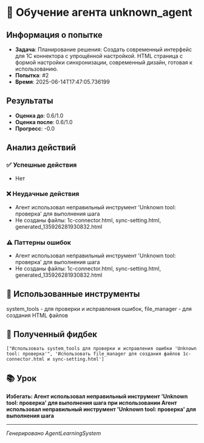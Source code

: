 # 🧠 Обучение агента unknown_agent

## Информация о попытке
- **Задача**: Планирование решения: Создать современный интерфейс для 1C коннектора с упрощённой настройкой. HTML страница с формой настройки синхронизации, современный дизайн, готовая к использованию.
- **Попытка**: #2
- **Время**: 2025-06-14T17:47:05.736199

## Результаты
- **Оценка до**: 0.6/1.0
- **Оценка после**: 0.6/1.0
- **Прогресс**: -0.0

## Анализ действий

### ✅ Успешные действия
- Нет

### ❌ Неудачные действия
- Агент использовал неправильный инструмент 'Unknown tool: проверка' для выполнения шага
- Не созданы файлы: 1c-connector.html, sync-setting.html, generated_135926281930832.html

### ⚠️ Паттерны ошибок
- Агент использовал неправильный инструмент 'Unknown tool: проверка' для выполнения шага
- Не созданы файлы: 1c-connector.html, sync-setting.html, generated_135926281930832.html

## 🔧 Использованные инструменты
system_tools - для проверки и исправления ошибок, file_manager - для создания HTML файлов

## 📝 Полученный фидбек
```
["Использовать system_tools для проверки и исправления ошибки 'Unknown tool: проверка'", 'Использовать file_manager для создания файлов 1c-connector.html и sync-setting.html']
```

## 📚 Урок
**Избегать: Агент использовал неправильный инструмент 'Unknown tool: проверка' для выполнения шага при использовании Агент использовал неправильный инструмент 'Unknown tool: проверка' для выполнения шага**

---
*Генерировано AgentLearningSystem*
